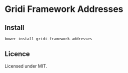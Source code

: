 # Gridi Framework Addresses

## Install
`bower install gridi-framework-addresses`

## Licence

Licensed under MIT.